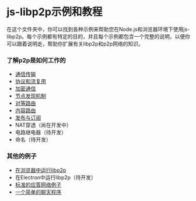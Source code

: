 # js-libp2p示例和教程

在这个文件夹中，你可以找到各种示例来帮助您在Node.js和浏览器环境下使用js-libp2p。每个示例都有特定的目的，并且每个示例都包含一个完整的说明，以便你可以跟着说明走，帮助你扩展有关libp2p和p2p网络的知识。



### 了解p2p是如何工作的

* [通信传输](./通信传输.md)
* [协议和流复用](./协议和流复用.md)
* [加密通信](./加密通信.md)
* [节点发现机制](./节点发现机制)
* [对等路由](./对等路由)
* [内容路由](./内容路由)
* [发布与订阅](./发布与订阅.md)
* NAT穿透（尚在开发中）
* 电路继电器（待开发）
* 命名（待开发）



### 其他的例子

* [在浏览器中运行libp2p](./在浏览器中运行libp2p.md)
* 在Electron中运行libp2p（待开发）
* [标准的应答网络例子](./标准应答网络例子.md)
* [一个简单的聊天程序](./一个简单的聊天程序.md)